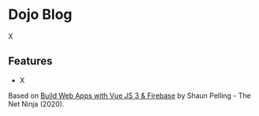 # Dojo Blog

X

<!-- <p align="center">
        <img src="screenshot.png">
</p> -->

## Features

- X

Based on [Build Web Apps with Vue JS 3 & Firebase](https://www.udemy.com/course/build-web-apps-with-vuejs-firebase/) by Shaun Pelling - The Net Ninja (2020).
